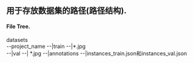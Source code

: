 ## 用于存放数据集的路径(路径结构).  

#### File Tree.  
datasets  
    --project_name
		 --|train  --|*.jpg  
         --|val --| *.jpg
		 --|annotations  --|instances_train.json和instances_val.json